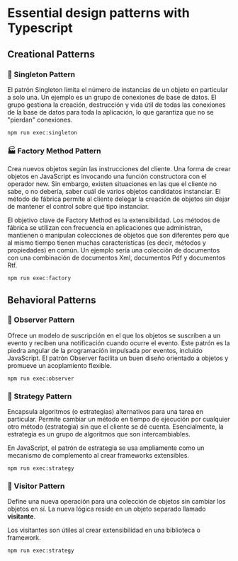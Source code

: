 
# Essential design patterns with Typescript

## Creational Patterns

### 🐧 Singleton Pattern
El patrón Singleton limita el número de instancias de un objeto en particular a solo una. Un ejemplo es un grupo de conexiones de base de datos. El grupo gestiona la creación, destrucción y vida útil de todas las conexiones de la base de datos para toda la aplicación, lo que garantiza que no se "pierdan" conexiones.
```
npm run exec:singleton
```
### 🏭 Factory Method Pattern
Crea nuevos objetos según las instrucciones del cliente. Una forma de crear objetos en JavaScript es invocando una función constructora con el operador new. Sin embargo, existen situaciones en las que el cliente no sabe, o no debería, saber cuál de varios objetos candidatos instanciar. El método de fábrica permite al cliente delegar la creación de objetos sin dejar de mantener el control sobre qué tipo instanciar.

El objetivo clave de Factory Method es la extensibilidad. Los métodos de fábrica se utilizan con frecuencia en aplicaciones que administran, mantienen o manipulan colecciones de objetos que son diferentes pero que al mismo tiempo tienen muchas características (es decir, métodos y propiedades) en común. Un ejemplo sería una colección de documentos con una combinación de documentos Xml, documentos Pdf y documentos Rtf.
```
npm run exec:factory
```

## Behavioral Patterns

### 👀 Observer Pattern
Ofrece un modelo de suscripción en el que los objetos se suscriben a un evento y reciben una notificación cuando ocurre el evento. Este patrón es la piedra angular de la programación impulsada por eventos, incluido JavaScript. El patrón Observer facilita un buen diseño orientado a objetos y promueve un acoplamiento flexible.
```
npm run exec:observer
```
### 🤔 Strategy Pattern
Encapsula algoritmos (o estrategias) alternativos para una tarea en particular. Permite cambiar un método en tiempo de ejecución por cualquier otro método (estrategia) sin que el cliente se dé cuenta. Esencialmente, la estrategia es un grupo de algoritmos que son intercambiables.

En JavaScript, el patrón de estrategia se usa ampliamente como un mecanismo de complemento al crear frameworks extensibles.
```
npm run exec:strategy
```
### 👻 Visitor Pattern
Define una nueva operación para una colección de objetos sin cambiar los objetos en sí. La nueva lógica reside en un objeto separado llamado **visitante**.

Los visitantes son útiles al crear extensibilidad en una biblioteca o framework.
```
npm run exec:strategy
```